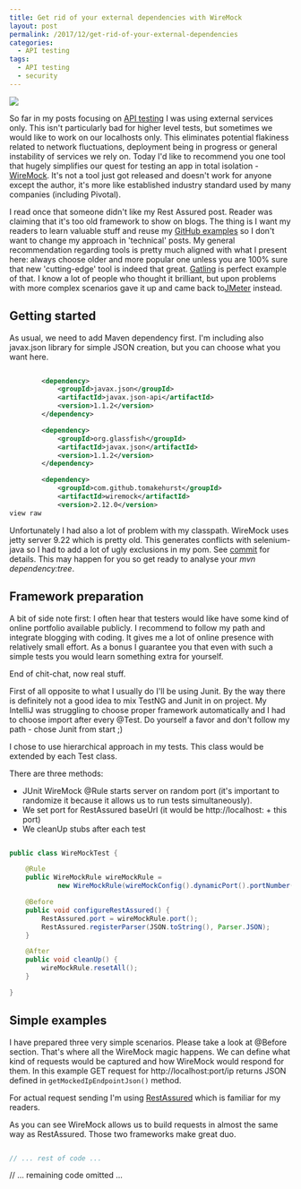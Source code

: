 ```yaml
---
title: Get rid of your external dependencies with WireMock
layout: post
permalink: /2017/12/get-rid-of-your-external-dependencies
categories:
  - API testing
tags:
  - API testing
  - security
---
```


![](/images/blog/wiremock.jpg)

So far in my posts focusing on [API testing](http://www.awesome-testing.com/search/label/API%20testing) I was using external services only. This isn't particularly bad for higher level tests, but sometimes we would like to work on our localhosts only. This eliminates potential flakiness related to network fluctuations, deployment being in progress or general instability of services we rely on. Today I'd like to recommend you one tool that hugely simplifies our quest for testing an app in total isolation - [WireMock](http://wiremock.org/). It's not a tool just got released and doesn't work for anyone except the author, it's more like established industry standard used by many companies (including Pivotal).

I read once that someone didn't like my Rest Assured post. Reader was claiming that it's too old framework to show on blogs. The thing is I want my readers to learn valuable stuff and reuse my [GitHub examples](https://github.com/slawekradzyminski/AwesomeTesting) so I don't want to change my approach in 'technical' posts. My general recommendation regarding tools is pretty much aligned with what I present here: always choose older and more popular one unless you are 100% sure that new 'cutting-edge' tool is indeed that great. [Gatling](https://gatling.io/) is perfect example of that. I know a lot of people who thought it brilliant, but upon problems with more complex scenarios gave it up and came back to[JMeter](http://jmeter.apache.org/) instead.

## Getting started

As usual, we need to add Maven dependency first. I'm including also javax.json library for simple JSON creation, but you can choose what you want here.

```xml

        <dependency>
            <groupId>javax.json</groupId>
            <artifactId>javax.json-api</artifactId>
            <version>1.1.2</version>
        </dependency>

        <dependency>
            <groupId>org.glassfish</groupId>
            <artifactId>javax.json</artifactId>
            <version>1.1.2</version>
        </dependency>

        <dependency>
            <groupId>com.github.tomakehurst</groupId>
            <artifactId>wiremock</artifactId>
            <version>2.12.0</version>
view raw

```

Unfortunately I had also a lot of problem with my classpath. WireMock uses jetty server 9.22 which is pretty old. This generates conflicts with selenium-java so I had to add a lot of ugly exclusions in my pom. See [commit](https://github.com/slawekradzyminski/AwesomeTesting/commit/fec306d18285dc79f6fa24dc80e620c3871d46b4) for details. This may happen for you so get ready to analyse your _mvn dependency:tree_.

## Framework preparation

A bit of side note first: I often hear that testers would like have some kind of online portfolio available publicly. I recommend to follow my path and integrate blogging with coding. It gives me a lot of online presence with relatively small effort. As a bonus I guarantee you that even with such a simple tests you would learn something extra for yourself.

End of chit-chat, now real stuff.

First of all opposite to what I usually do I'll be using Junit. By the way there is definitely not a good idea to mix TestNG and Junit in on project. My IntelliJ was struggling to choose proper framework automatically and I had to choose import after every @Test. Do yourself a favor and don't follow my path - chose Junit from start ;)

I chose to use hierarchical approach in my tests. This class would be extended by each Test class.

There are three methods:

- JUnit WireMock @Rule starts server on random port (it's important to randomize it because it allows us to run tests simultaneously).
- We set port for RestAssured baseUrl (it would be http://localhost: + this port)
- We cleanUp stubs after each test

```java

public class WireMockTest {

    @Rule
    public WireMockRule wireMockRule =
            new WireMockRule(wireMockConfig().dynamicPort().portNumber());

    @Before
    public void configureRestAssured() {
        RestAssured.port = wireMockRule.port();
        RestAssured.registerParser(JSON.toString(), Parser.JSON);
    }

    @After
    public void cleanUp() {
        wireMockRule.resetAll();
    }

}

```

## Simple examples

I have prepared three very simple scenarios. Please take a look at @Before section. That's where all the WireMock magic happens. We can define what kind of requests would be captured and how WireMock would respond for them. In this example GET request for http://localhost:port/ip returns JSON defined in `getMockedIpEndpointJson()` method.

For actual request sending I'm using [RestAssured](http://rest-assured.io/) which is familiar for my readers.

As you can see WireMock allows us to build requests in almost the same way as RestAssured. Those two frameworks make great duo.

```java

// ... rest of code ...

```

// ... remaining code omitted ...
